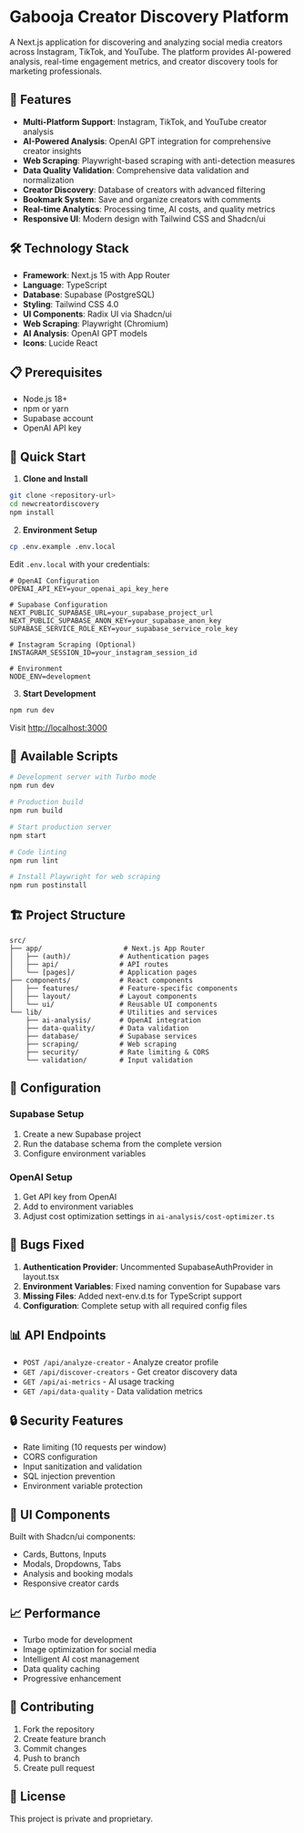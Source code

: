 # Gabooja Creator Discovery Platform

A Next.js application for discovering and analyzing social media creators across Instagram, TikTok, and YouTube. The platform provides AI-powered analysis, real-time engagement metrics, and creator discovery tools for marketing professionals.

## 🚀 Features

- **Multi-Platform Support**: Instagram, TikTok, and YouTube creator analysis
- **AI-Powered Analysis**: OpenAI GPT integration for comprehensive creator insights
- **Web Scraping**: Playwright-based scraping with anti-detection measures
- **Data Quality Validation**: Comprehensive data validation and normalization
- **Creator Discovery**: Database of creators with advanced filtering
- **Bookmark System**: Save and organize creators with comments
- **Real-time Analytics**: Processing time, AI costs, and quality metrics
- **Responsive UI**: Modern design with Tailwind CSS and Shadcn/ui

## 🛠 Technology Stack

- **Framework**: Next.js 15 with App Router
- **Language**: TypeScript
- **Database**: Supabase (PostgreSQL)
- **Styling**: Tailwind CSS 4.0
- **UI Components**: Radix UI via Shadcn/ui
- **Web Scraping**: Playwright (Chromium)
- **AI Analysis**: OpenAI GPT models
- **Icons**: Lucide React

## 📋 Prerequisites

- Node.js 18+ 
- npm or yarn
- Supabase account
- OpenAI API key

## 🚀 Quick Start

1. **Clone and Install**
```bash
git clone <repository-url>
cd newcreatordiscovery
npm install
```

2. **Environment Setup**
```bash
cp .env.example .env.local
```

Edit `.env.local` with your credentials:
```env
# OpenAI Configuration
OPENAI_API_KEY=your_openai_api_key_here

# Supabase Configuration
NEXT_PUBLIC_SUPABASE_URL=your_supabase_project_url
NEXT_PUBLIC_SUPABASE_ANON_KEY=your_supabase_anon_key
SUPABASE_SERVICE_ROLE_KEY=your_supabase_service_role_key

# Instagram Scraping (Optional)
INSTAGRAM_SESSION_ID=your_instagram_session_id

# Environment
NODE_ENV=development
```

3. **Start Development**
```bash
npm run dev
```

Visit [http://localhost:3000](http://localhost:3000)

## 📝 Available Scripts

```bash
# Development server with Turbo mode
npm run dev

# Production build
npm run build

# Start production server
npm start

# Code linting
npm run lint

# Install Playwright for web scraping
npm run postinstall
```

## 🏗 Project Structure

```
src/
├── app/                    # Next.js App Router
│   ├── (auth)/            # Authentication pages
│   ├── api/               # API routes
│   └── [pages]/           # Application pages
├── components/            # React components
│   ├── features/          # Feature-specific components
│   ├── layout/            # Layout components
│   └── ui/                # Reusable UI components
└── lib/                   # Utilities and services
    ├── ai-analysis/       # OpenAI integration
    ├── data-quality/      # Data validation
    ├── database/          # Supabase services
    ├── scraping/          # Web scraping
    ├── security/          # Rate limiting & CORS
    └── validation/        # Input validation
```

## 🔧 Configuration

### Supabase Setup
1. Create a new Supabase project
2. Run the database schema from the complete version
3. Configure environment variables

### OpenAI Setup
1. Get API key from OpenAI
2. Add to environment variables
3. Adjust cost optimization settings in `ai-analysis/cost-optimizer.ts`

## 🐛 Bugs Fixed

1. **Authentication Provider**: Uncommented SupabaseAuthProvider in layout.tsx
2. **Environment Variables**: Fixed naming convention for Supabase vars
3. **Missing Files**: Added next-env.d.ts for TypeScript support
4. **Configuration**: Complete setup with all required config files

## 📊 API Endpoints

- `POST /api/analyze-creator` - Analyze creator profile
- `GET /api/discover-creators` - Get creator discovery data
- `GET /api/ai-metrics` - AI usage tracking
- `GET /api/data-quality` - Data validation metrics

## 🔒 Security Features

- Rate limiting (10 requests per window)
- CORS configuration
- Input sanitization and validation
- SQL injection prevention
- Environment variable protection

## 🎨 UI Components

Built with Shadcn/ui components:
- Cards, Buttons, Inputs
- Modals, Dropdowns, Tabs
- Analysis and booking modals
- Responsive creator cards

## 📈 Performance

- Turbo mode for development
- Image optimization for social media
- Intelligent AI cost management
- Data quality caching
- Progressive enhancement

## 🤝 Contributing

1. Fork the repository
2. Create feature branch
3. Commit changes
4. Push to branch
5. Create pull request

## 📄 License

This project is private and proprietary.